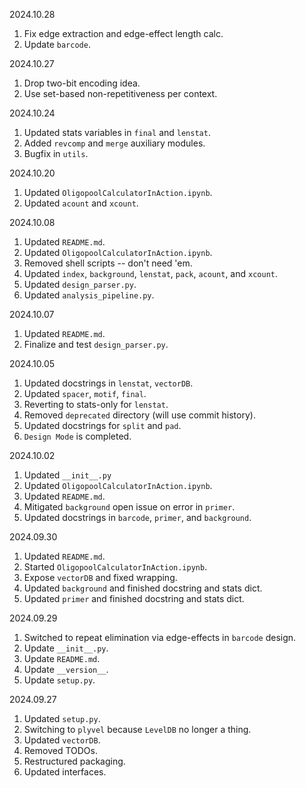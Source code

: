 2024.10.28
1. Fix edge extraction and edge-effect length calc.
2. Update `barcode`.

2024.10.27
1. Drop two-bit encoding idea.
2. Use set-based non-repetitiveness per context.

2024.10.24
1. Updated stats variables in `final` and `lenstat`.
2. Added `revcomp` and `merge` auxiliary modules.
3. Bugfix in `utils`.

2024.10.20
1. Updated `OligopoolCalculatorInAction.ipynb`.
2. Updated `acount` and `xcount`.

2024.10.08
1. Updated `README.md`.
2. Updated `OligopoolCalculatorInAction.ipynb`.
3. Removed shell scripts -- don't need 'em.
4. Updated `index`, `background`, `lenstat`, `pack`, `acount`, and `xcount`.
5. Updated `design_parser.py`.
6. Updated `analysis_pipeline.py`.

2024.10.07
1. Updated `README.md`.
2. Finalize and test `design_parser.py`.

2024.10.05
1. Updated docstrings in `lenstat`, `vectorDB`.
2. Updated `spacer`, `motif`, `final`.
3. Reverting to stats-only for `lenstat`.
4. Removed `deprecated` directory (will use commit history).
5. Updated docstrings for `split` and `pad`.
6. `Design Mode` is completed.

2024.10.02
1. Updated `__init__.py`
2. Updated `OligopoolCalculatorInAction.ipynb`.
3. Updated `README.md`.
4. Mitigated `background` open issue on error in `primer`.
5. Updated docstrings in `barcode`, `primer`, and `background`.

2024.09.30
1. Updated `README.md`.
2. Started `OligopoolCalculatorInAction.ipynb`.
3. Expose `vectorDB` and fixed wrapping.
4. Updated `background` and finished docstring and stats dict.
5. Updated `primer` and finished docstring and stats dict.

2024.09.29
1. Switched to repeat elimination via edge-effects in `barcode` design.
2. Update `__init__.py`.
3. Update `README.md`.
4. Update `__version__`.
5. Update `setup.py`.

2024.09.27
1. Updated `setup.py`.
2. Switching to `plyvel` because `LevelDB` no longer a thing.
3. Updated `vectorDB`.
4. Removed TODOs.
5. Restructured packaging.
6. Updated interfaces.